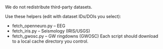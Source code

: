 We do not redistribute third-party datasets.

Use these helpers (edit with dataset IDs/DOIs you select):
- fetch_openneuro.py  – EEG
- fetch_iris.py       – Seismology (IRIS/USGS)
- fetch_gwosc.py      – GW ringdowns (GWOSC)
Each script should download to a local cache directory you control.
